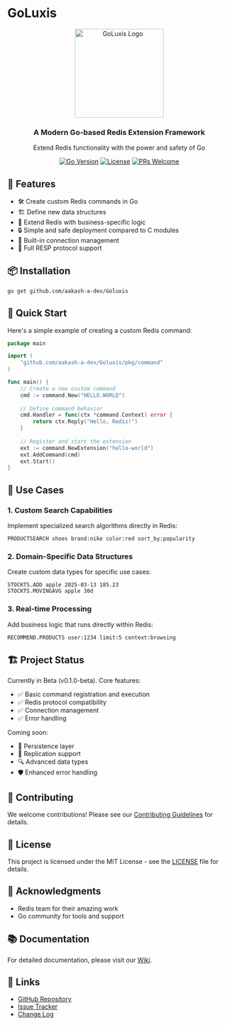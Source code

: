 # GoLuxis

<div align="center">
  <img src="https://github.com/aakash-a-dev/Goluxis/assets/logo.png" alt="GoLuxis Logo" width="200"/>
  <h3>A Modern Go-based Redis Extension Framework</h3>
  <p>Extend Redis functionality with the power and safety of Go</p>

  [![Go Version](https://img.shields.io/github/go-mod/go-version/aakash-a-dev/Goluxis)](https://github.com/aakash-a-dev/Goluxis)
  [![License](https://img.shields.io/github/license/aakash-a-dev/Goluxis)](https://github.com/aakash-a-dev/Goluxis/blob/main/LICENSE)
  [![PRs Welcome](https://img.shields.io/badge/PRs-welcome-brightgreen.svg)](https://github.com/aakash-a-dev/Goluxis/blob/main/CONTRIBUTING.md)
</div>

## 🚀 Features

- 🛠 Create custom Redis commands in Go
- 🏗 Define new data structures
- 🔌 Extend Redis with business-specific logic
- 🔒 Simple and safe deployment compared to C modules
- 🚦 Built-in connection management
- 📝 Full RESP protocol support

## 📦 Installation

```bash
go get github.com/aakash-a-dev/Goluxis
```

## 🎯 Quick Start

Here's a simple example of creating a custom Redis command:

```go
package main

import (
    "github.com/aakash-a-dev/Goluxis/pkg/command"
)

func main() {
    // Create a new custom command
    cmd := command.New("HELLO.WORLD")
    
    // Define command behavior
    cmd.Handler = func(ctx *command.Context) error {
        return ctx.Reply("Hello, Redis!")
    }
    
    // Register and start the extension
    ext := command.NewExtension("hello-world")
    ext.AddCommand(cmd)
    ext.Start()
}
```

## 🎉 Use Cases

### 1. Custom Search Capabilities
Implement specialized search algorithms directly in Redis:
```
PRODUCTSEARCH shoes brand:nike color:red sort_by:popularity
```

### 2. Domain-Specific Data Structures
Create custom data types for specific use cases:
```
STOCKTS.ADD apple 2025-03-13 185.23
STOCKTS.MOVINGAVG apple 30d
```

### 3. Real-time Processing
Add business logic that runs directly within Redis:
```
RECOMMEND.PRODUCTS user:1234 limit:5 context:browsing
```

## 🏗 Project Status

Currently in Beta (v0.1.0-beta). Core features:
- ✅ Basic command registration and execution
- ✅ Redis protocol compatibility
- ✅ Connection management
- ✅ Error handling

Coming soon:
- 🔄 Persistence layer
- 📡 Replication support
- 🔍 Advanced data types
- 🛡 Enhanced error handling

## 🤝 Contributing

We welcome contributions! Please see our [Contributing Guidelines](CONTRIBUTING.md) for details.

## 📝 License

This project is licensed under the MIT License - see the [LICENSE](LICENSE) file for details.

## 🙏 Acknowledgments

- Redis team for their amazing work
- Go community for tools and support

## 📚 Documentation

For detailed documentation, please visit our [Wiki](https://github.com/aakash-a-dev/Goluxis/wiki).

## 🔗 Links

- [GitHub Repository](https://github.com/aakash-a-dev/Goluxis)
- [Issue Tracker](https://github.com/aakash-a-dev/Goluxis/issues)
- [Change Log](CHANGELOG.md) 